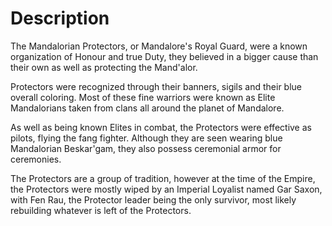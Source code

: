 # Description

The Mandalorian Protectors, or Mandalore's Royal Guard, were a known organization of Honour and true Duty, they believed in a bigger cause than their own as well as protecting the Mand'alor.

Protectors were recognized through their banners, sigils and their blue overall coloring.
Most of these fine warriors were known as Elite Mandalorians taken from clans all around the planet of Mandalore.

As well as being known Elites in combat, the Protectors were effective as pilots, flying the fang fighter.
Although they are seen wearing blue Mandalorian Beskar'gam, they also possess ceremonial armor for ceremonies.

The Protectors are a group of tradition, however at the time of the Empire, the Protectors were mostly wiped by an Imperial Loyalist named Gar Saxon, with Fen Rau, the Protector leader being the only survivor, most likely rebuilding whatever is left of the Protectors.
